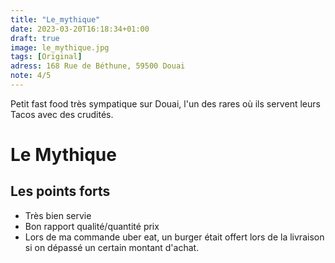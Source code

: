 ```yaml
---
title: "Le_mythique"
date: 2023-03-20T16:18:34+01:00
draft: true
image: le_mythique.jpg
tags: [Original]
adress: 168 Rue de Béthune, 59500 Douai
note: 4/5
---
```


Petit fast food très sympatique sur Douai, l'un des rares où ils servent leurs Tacos avec des crudités.
<!--more-->
# Le Mythique

## Les points forts
- Très bien servie
- Bon rapport qualité/quantité prix
- Lors de ma commande uber eat, un burger était offert lors de la livraison si on dépassé un certain montant d'achat. 